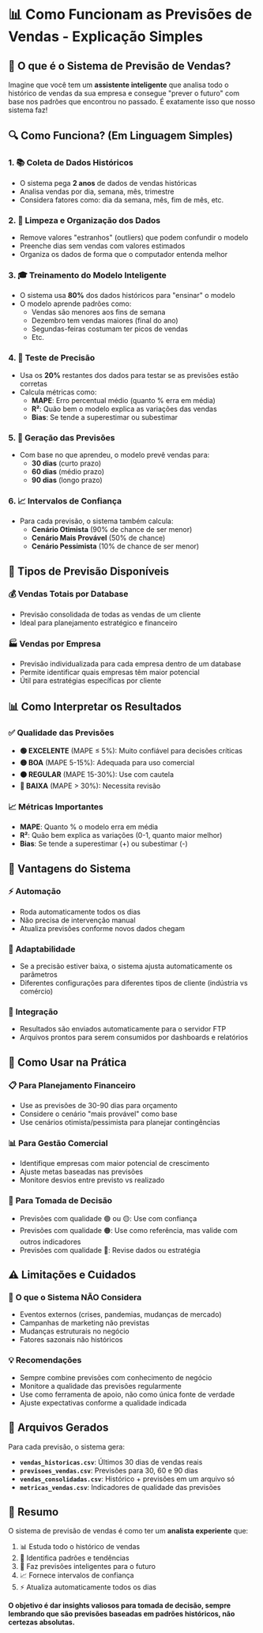 # 📊 Como Funcionam as Previsões de Vendas - Explicação Simples

## 🎯 O que é o Sistema de Previsão de Vendas?

Imagine que você tem um **assistente inteligente** que analisa todo o histórico de vendas da sua empresa e consegue "prever o futuro" com base nos padrões que encontrou no passado. É exatamente isso que nosso sistema faz!

## 🔍 Como Funciona? (Em Linguagem Simples)

### 1. 📚 **Coleta de Dados Históricos**
- O sistema pega **2 anos** de dados de vendas históricas
- Analisa vendas por dia, semana, mês, trimestre
- Considera fatores como: dia da semana, mês, fim de mês, etc.

### 2. 🧹 **Limpeza e Organização dos Dados**
- Remove valores "estranhos" (outliers) que podem confundir o modelo
- Preenche dias sem vendas com valores estimados
- Organiza os dados de forma que o computador entenda melhor

### 3. 🎓 **Treinamento do Modelo Inteligente**
- O sistema usa **80%** dos dados históricos para "ensinar" o modelo
- O modelo aprende padrões como:
  - Vendas são menores aos fins de semana
  - Dezembro tem vendas maiores (final do ano)
  - Segundas-feiras costumam ter picos de vendas
  - Etc.

### 4. 🧪 **Teste de Precisão**
- Usa os **20%** restantes dos dados para testar se as previsões estão corretas
- Calcula métricas como:
  - **MAPE**: Erro percentual médio (quanto % erra em média)
  - **R²**: Quão bem o modelo explica as variações das vendas
  - **Bias**: Se tende a superestimar ou subestimar

### 5. 🔮 **Geração das Previsões**
- Com base no que aprendeu, o modelo prevê vendas para:
  - **30 dias** (curto prazo)
  - **60 dias** (médio prazo) 
  - **90 dias** (longo prazo)

### 6. 📈 **Intervalos de Confiança**
- Para cada previsão, o sistema também calcula:
  - **Cenário Otimista** (90% de chance de ser menor)
  - **Cenário Mais Provável** (50% de chance)
  - **Cenário Pessimista** (10% de chance de ser menor)

## 🏢 Tipos de Previsão Disponíveis

### 💰 **Vendas Totais por Database**
- Previsão consolidada de todas as vendas de um cliente
- Ideal para planejamento estratégico e financeiro

### 🏭 **Vendas por Empresa**
- Previsão individualizada para cada empresa dentro de um database
- Permite identificar quais empresas têm maior potencial
- Útil para estratégias específicas por cliente

## 📊 Como Interpretar os Resultados

### ✅ **Qualidade das Previsões**
- **🟢 EXCELENTE** (MAPE ≤ 5%): Muito confiável para decisões críticas
- **🟡 BOA** (MAPE 5-15%): Adequada para uso comercial
- **🟠 REGULAR** (MAPE 15-30%): Use com cautela
- **🔴 BAIXA** (MAPE > 30%): Necessita revisão

### 📈 **Métricas Importantes**
- **MAPE**: Quanto % o modelo erra em média
- **R²**: Quão bem explica as variações (0-1, quanto maior melhor)
- **Bias**: Se tende a superestimar (+) ou subestimar (-)

## 🎯 Vantagens do Sistema

### ⚡ **Automação**
- Roda automaticamente todos os dias
- Não precisa de intervenção manual
- Atualiza previsões conforme novos dados chegam

### 🔧 **Adaptabilidade**
- Se a precisão estiver baixa, o sistema ajusta automaticamente os parâmetros
- Diferentes configurações para diferentes tipos de cliente (indústria vs comércio)

### 📱 **Integração**
- Resultados são enviados automaticamente para o servidor FTP
- Arquivos prontos para serem consumidos por dashboards e relatórios

## 🚀 Como Usar na Prática

### 📋 **Para Planejamento Financeiro**
- Use as previsões de 30-90 dias para orçamento
- Considere o cenário "mais provável" como base
- Use cenários otimista/pessimista para planejar contingências

### 📊 **Para Gestão Comercial**
- Identifique empresas com maior potencial de crescimento
- Ajuste metas baseadas nas previsões
- Monitore desvios entre previsto vs realizado

### 🎯 **Para Tomada de Decisão**
- Previsões com qualidade 🟢 ou 🟡: Use com confiança
- Previsões com qualidade 🟠: Use como referência, mas valide com outros indicadores
- Previsões com qualidade 🔴: Revise dados ou estratégia

## ⚠️ Limitações e Cuidados

### 🚫 **O que o Sistema NÃO Considera**
- Eventos externos (crises, pandemias, mudanças de mercado)
- Campanhas de marketing não previstas
- Mudanças estruturais no negócio
- Fatores sazonais não históricos

### 💡 **Recomendações**
- Sempre combine previsões com conhecimento de negócio
- Monitore a qualidade das previsões regularmente
- Use como ferramenta de apoio, não como única fonte de verdade
- Ajuste expectativas conforme a qualidade indicada

## 📁 Arquivos Gerados

Para cada previsão, o sistema gera:

- **`vendas_historicas.csv`**: Últimos 30 dias de vendas reais
- **`previsoes_vendas.csv`**: Previsões para 30, 60 e 90 dias
- **`vendas_consolidadas.csv`**: Histórico + previsões em um arquivo só
- **`metricas_vendas.csv`**: Indicadores de qualidade das previsões

## 🎉 Resumo

O sistema de previsão de vendas é como ter um **analista experiente** que:
1. 📊 Estuda todo o histórico de vendas
2. 🧠 Identifica padrões e tendências
3. 🔮 Faz previsões inteligentes para o futuro
4. 📈 Fornece intervalos de confiança
5. ⚡ Atualiza automaticamente todos os dias

**O objetivo é dar insights valiosos para tomada de decisão, sempre lembrando que são previsões baseadas em padrões históricos, não certezas absolutas.**
